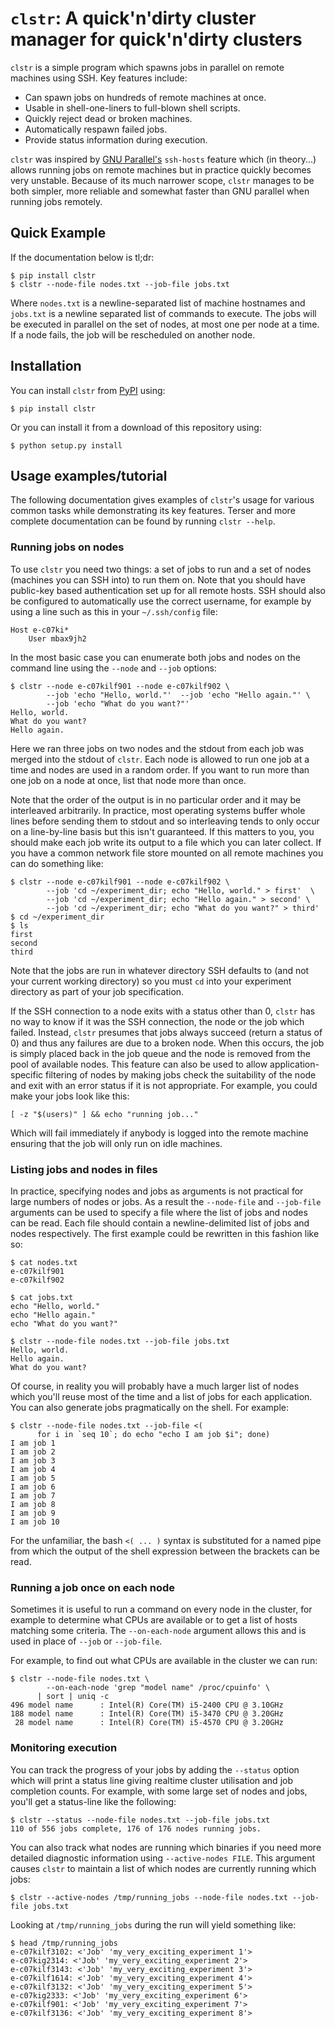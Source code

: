 `clstr`: A quick'n'dirty cluster manager for quick'n'dirty clusters
===================================================================

`clstr` is a simple program which spawns jobs in parallel on remote machines
using SSH. Key features include:

* Can spawn jobs on hundreds of remote machines at once.
* Usable in shell-one-liners to full-blown shell scripts.
* Quickly reject dead or broken machines.
* Automatically respawn failed jobs.
* Provide status information during execution.

`clstr` was inspired by [GNU Parallel's](https://www.gnu.org/software/parallel/)
`ssh-hosts` feature which (in theory...) allows running jobs on remote machines
but in practice quickly becomes very unstable. Because of its much narrower
scope, `clstr` manages to be both simpler, more reliable and somewhat faster
than GNU parallel when running jobs remotely.

Quick Example
-------------

If the documentation below is tl;dr:

    $ pip install clstr
    $ clstr --node-file nodes.txt --job-file jobs.txt

Where `nodes.txt` is a newline-separated list of machine hostnames and
`jobs.txt` is a newline separated list of commands to execute. The jobs will be
executed in parallel on the set of nodes, at most one per node at a time. If a
node fails, the job will be rescheduled on another node.

Installation
------------

You can install `clstr` from [PyPI](https://pypi.python.org/pypi/clstr/) using:

    $ pip install clstr

Or you can install it from a download of this repository using:

    $ python setup.py install

Usage examples/tutorial
-----------------------

The following documentation gives examples of `clstr`'s usage for various
common tasks while demonstrating its key features. Terser and more complete
documentation can be found by running `clstr --help`.

### Running jobs on nodes

To use `clstr` you need two things: a set of jobs to run and a set of nodes
(machines you can SSH into) to run them on. Note that you should have
public-key based authentication set up for all remote hosts. SSH should also be
configured to automatically use the correct username, for example by using a
line such as this in your `~/.ssh/config` file:

    Host e-c07ki*
        User mbax9jh2

In the most basic case you can enumerate both jobs and nodes on the command
line using the `--node` and `--job` options:

    $ clstr --node e-c07kilf901 --node e-c07kilf902 \
            --job 'echo "Hello, world."'  --job 'echo "Hello again."' \
            --job 'echo "What do you want?"'
    Hello, world.
    What do you want?
    Hello again.

Here we ran three jobs on two nodes and the stdout from each job was merged
into the stdout of `clstr`. Each node is allowed to run one job at a time and
nodes are used in a random order. If you want to run more than one job on a
node at once, list that node more than once.

Note that the order of the output is in no particular order and it may be
interleaved arbitrarily. In practice, most operating systems buffer whole lines
before sending them to stdout and so interleaving tends to only occur on a
line-by-line basis but this isn't guaranteed. If this matters to you, you
should make each job write its output to a file which you can later collect. If
you have a common network file store mounted on all remote machines you can do
something like:

    $ clstr --node e-c07kilf901 --node e-c07kilf902 \
            --job 'cd ~/experiment_dir; echo "Hello, world." > first'  \
            --job 'cd ~/experiment_dir; echo "Hello again." > second' \
            --job 'cd ~/experiment_dir; echo "What do you want?" > third'
    $ cd ~/experiment_dir
    $ ls
    first
    second
    third

Note that the jobs are run in whatever directory SSH defaults to (and not your
current working directory) so you must `cd` into your experiment directory as
part of your job specification.

If the SSH connection to a node exits with a status other than 0, `clstr` has
no way to know if it was the SSH connection, the node or the job which failed.
Instead, `clstr` presumes that jobs always succeed (return a status of 0) and
thus any failures are due to a broken node. When this occurs, the job is simply
placed back in the job queue and the node is removed from the pool of available
nodes. This feature can also be used to allow application-specific filtering of
nodes by making jobs check the suitability of the node and exit with an error
status if it is not appropriate. For example, you could make your jobs look
like this:

    [ -z "$(users)" ] && echo "running job..."

Which will fail immediately if anybody is logged into the remote machine
ensuring that the job will only run on idle machines.

### Listing jobs and nodes in files

In practice, specifying nodes and jobs as arguments is not practical for large
numbers of nodes or jobs. As a result the `--node-file` and `--job-file`
arguments can be used to specify a file where the list of jobs and nodes can be
read. Each file should contain a newline-delimited list of jobs and nodes
respectively. The first example could be rewritten in this fashion like so:

    $ cat nodes.txt
    e-c07kilf901
    e-c07kilf902
    
    $ cat jobs.txt
    echo "Hello, world."
    echo "Hello again."
    echo "What do you want?"
    
    $ clstr --node-file nodes.txt --job-file jobs.txt
    Hello, world.
    Hello again.
    What do you want?

Of course, in reality you will probably have a much larger list of nodes which
you'll reuse most of the time and a list of jobs for each application. You can
also generate jobs pragmatically on the shell. For example:

    $ clstr --node-file nodes.txt --job-file <(
          for i in `seq 10`; do echo "echo I am job $i"; done)
    I am job 1
    I am job 2
    I am job 3
    I am job 4
    I am job 5
    I am job 6
    I am job 7
    I am job 8
    I am job 9
    I am job 10

For the unfamiliar, the bash `<( ... )` syntax is substituted for a named pipe
from which the output of the shell expression between the brackets can be read.

### Running a job once on each node

Sometimes it is useful to run a command on every node in the cluster, for
example to determine what CPUs are available or to get a list of hosts matching
some criteria. The `--on-each-node` argument allows this and is used in place
of `--job` or `--job-file`.

For example, to find out what CPUs are available in the cluster we can run:

    $ clstr --node-file nodes.txt \
            --on-each-node 'grep "model name" /proc/cpuinfo' \
          | sort | uniq -c
    496 model name      : Intel(R) Core(TM) i5-2400 CPU @ 3.10GHz
    188 model name      : Intel(R) Core(TM) i5-3470 CPU @ 3.20GHz
     28 model name      : Intel(R) Core(TM) i5-4570 CPU @ 3.20GHz

### Monitoring execution

You can track the progress of your jobs by adding the `--status` option which
will print a status line giving realtime cluster utilisation and job completion
counts. For example, with some large set of nodes and jobs, you'll get a
status-line like the following:

    $ clstr --status --node-file nodes.txt --job-file jobs.txt
    110 of 556 jobs complete, 176 of 176 nodes running jobs.

You can also track what nodes are running which binaries if you need more
detailed diagnostic information using `--active-nodes FILE`. This argument
causes `clstr` to maintain a list of which nodes are currently running which
jobs:

    $ clstr --active-nodes /tmp/running_jobs --node-file nodes.txt --job-file jobs.txt

Looking at `/tmp/running_jobs` during the run will yield something like:

    $ head /tmp/running_jobs
    e-c07kilf3102: <'Job' 'my_very_exciting_experiment 1'>
    e-c07kig2314: <'Job' 'my_very_exciting_experiment 2'>
    e-c07kilf3143: <'Job' 'my_very_exciting_experiment 3'>
    e-c07kilf1614: <'Job' 'my_very_exciting_experiment 4'>
    e-c07kilf3132: <'Job' 'my_very_exciting_experiment 5'>
    e-c07kig2333: <'Job' 'my_very_exciting_experiment 6'>
    e-c07kilf901: <'Job' 'my_very_exciting_experiment 7'>
    e-c07kilf3136: <'Job' 'my_very_exciting_experiment 8'>



